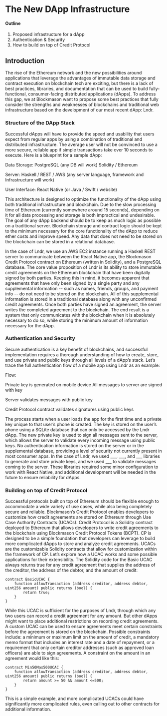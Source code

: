 # The New DApp Infrastructure

#### Outline
1. Proposed infrastructure for a dApp
2. Authentication & Security
3. How to build on top of Credit Protocol

## Introduction
The rise of the Ethereum network and the new possibilities around applications that leverage the advantages of immutable data storage and contract execution on blockchain tech are exciting, but there is a lack of best practices, libraries, and documentation that can be used to build fully-functional, consumer-facing distributed applications (dApps). To address this gap, we at Blockmason want to propose some best practices that fully consider the strengths and weaknesses of blockchains and traditional web infrastructure based on the development of our most recent dApp: Lndr.

### Structure of the DApp Stack
Successful dApps will have to provide the speed and usability that users expect from regular apps by using a combination of traditional and distributed infrastructure. The average user will not be convinced to use a more secure, reliable app if simple transactions take over 10 seconds to execute. Here is a blueprint for a sample dApp:

Data Storage:
PostgreSQL (any DB will work)
Solidity / Ethereum


Server:	
Haskell / REST / AWS
(any server language, framework and
Infrastructure will work)


User Interface:
React Native (or Java / Swift / website)


This architecture is designed to optimize the functionality of the dApp using both traditional infrastructure and blockchain. Due to the slow processing time of Ethereum (currently somewhere around 15 seconds), depending on it for all data processing and storage is both impractical and undesirable. The goal of any dApp backend should be to keep as much logic as possible on a traditional server. Blockchain storage and contract logic should be kept to the minimum necessary for the core functionality of the dApp to reduce ether costs and improve speed. Any data that does not need to be stored on the blockchain can be stored in a relational database.

In the case of Lndr, we use an AWS EC2 instance running a Haskell REST server to communicate between the React Native app, the Blockmason Credit Protocol contract on Ethereum (written in Solidity), and a PostgreSQL database. The core value proposition of Lndr is its ability to store immutable credit agreements on the Ethereum blockchain that have been digitally signed by both parties. Keeping this in mind, it becomes apparent that agreements that have only been signed by a single party and any supplemental information -- such as names, friends, groups, and payment info -- do not need to be stored on the blockchain. All of this supplemental information is stored in a traditional database along with any unconfirmed credit agreements. Once both parties have signed an agreement, the server writes the completed agreement to the blockchain. The end result is a system that only communicates with the blockchain when it is absolutely necessary to do so, while storing the minimum amount of information necessary for the dApp.

### Authentication and Security
Secure authentication is a key benefit of blockchains, and successful implementation requires a thorough understanding of how to create, store, and use private and public keys through all levels of a dApp’s stack. Let’s trace the full authentication flow of a mobile app using Lndr as an example:

Flow:

Private key is generated on mobile device
All messages to server are signed with key




Server validates messages with public key




Credit Protocol contract validates signatures 
	using public keys


The process starts when a user loads the app for the first time and a private key unique to that user’s phone is created. The key is stored on the user’s phone using a SQLite database that can only be accessed by the Lndr dApp. The new private key is used to sign all messages sent to the server, which allows the server to validate every incoming message using public keys. No authentication information is stored on the server or in the supplemental database, providing a level of security not currently present in most consumer apps.
In the case of Lndr, we used ___, ___, and ___ libraries to generate and store private keys, and we used ___ to validate messages coming to the server. These libraries required some minor configuration to work with React Native, and additional development will be needed in the future to ensure reliability for dApps.

### Building on top of Credit Protocol
Successful protocols built on top of Ethereum should be flexible enough to accommodate a wide variety of use cases, while also being completely secure and reliable. Blockmason’s Credit Protocol enables developers to customize how credit agreements are stored on Ethereum through Use Case Authority Contracts (UCACs).
Credit Protocol is a Solidity contract deployed to Ethereum that allows developers to write credit agreements to the blockchain using Blockmason Credit Protocol Tokens (BCPT). CP is designed to be a simple foundation that developers can leverage to build more complicated dApps to store and analyze credit agreements. UCACs are the customizable Solidity contracts that allow for customization within the framework of CP. Let’s explore how a UCAC works and some possible applications for their extensibility.
The Solidity code for the Basic UCAC always returns true for any credit agreement that supplies the address of the creditor, the address of the debtor, and the amount of credit: 

```
contract BasicUCAC {
	function allowTransaction (address creditor, address debtor, uint256 amount) public returns (bool) {
		return true;
    } 
}
```

While this UCAC is sufficient for the purposes of Lndr, through which any two users can record a credit agreement for any amount. But other dApps might want to place additional restrictions on recording credit agreements. A custom UCAC can be used to ensure agreements meet certain constraints before the agreement is stored on the blockchain. Possible constraints include: a minimum or maximum limit on the amount of credit, a mandatory memo format that includes an interest rate and a date of repayment, or a requirement that only certain creditor addresses (such as approved loan officers) are able to sign agreements.
	A constraint on the amount in an agreement would like this:

```
contract Min50Max500UCAC {
	function allowTransaction (address creditor, address debtor, uint256 amount) public returns (bool) {
		return amount >= 50 && amount <=500;
    } 
}
```

This is a simple example, and more complicated UCACs could have significantly more complicated rules, even calling out to other contracts for additional information.
